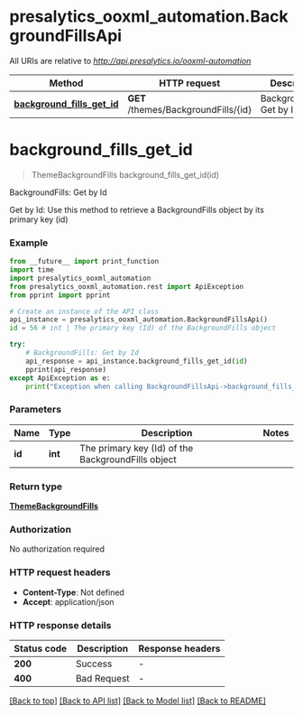 # presalytics_ooxml_automation.BackgroundFillsApi

All URIs are relative to *http://api.presalytics.io/ooxml-automation*

Method | HTTP request | Description
------------- | ------------- | -------------
[**background_fills_get_id**](BackgroundFillsApi.md#background_fills_get_id) | **GET** /themes/BackgroundFills/{id} | BackgroundFills: Get by Id


# **background_fills_get_id**
> ThemeBackgroundFills background_fills_get_id(id)

BackgroundFills: Get by Id

Get by Id: Use this method to retrieve a BackgroundFills object by its primary key (id)

### Example

```python
from __future__ import print_function
import time
import presalytics_ooxml_automation
from presalytics_ooxml_automation.rest import ApiException
from pprint import pprint

# Create an instance of the API class
api_instance = presalytics_ooxml_automation.BackgroundFillsApi()
id = 56 # int | The primary key (Id) of the BackgroundFills object

try:
    # BackgroundFills: Get by Id
    api_response = api_instance.background_fills_get_id(id)
    pprint(api_response)
except ApiException as e:
    print("Exception when calling BackgroundFillsApi->background_fills_get_id: %s\n" % e)
```

### Parameters

Name | Type | Description  | Notes
------------- | ------------- | ------------- | -------------
 **id** | **int**| The primary key (Id) of the BackgroundFills object | 

### Return type

[**ThemeBackgroundFills**](ThemeBackgroundFills.md)

### Authorization

No authorization required

### HTTP request headers

 - **Content-Type**: Not defined
 - **Accept**: application/json

### HTTP response details
| Status code | Description | Response headers |
|-------------|-------------|------------------|
**200** | Success |  -  |
**400** | Bad Request |  -  |

[[Back to top]](#) [[Back to API list]](../README.md#documentation-for-api-endpoints) [[Back to Model list]](../README.md#documentation-for-models) [[Back to README]](../README.md)

